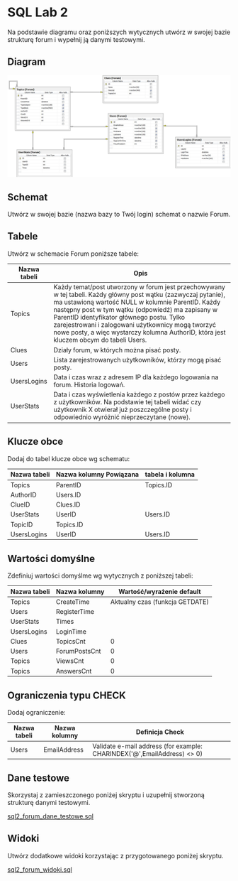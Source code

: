 # SQL Lab 2

Na podstawie diagramu oraz poniższych wytycznych utwórz w swojej bazie strukturę forum i wypełnij ją danymi testowymi.

## Diagram ##
[![](sql2_forum.jpg)](sql2_forum.jpg)

## Schemat ##
Utwórz w swojej bazie (nazwa bazy to Twój login) schemat o nazwie Forum.

## Tabele ##
Utwórz w schemacie Forum poniższe tabele:

Nazwa tabeli | Opis 
-------------|-------------------------------------
Topics  | Każdy temat/post utworzony w forum jest przechowywany w tej tabeli. Każdy główny post wątku (zazwyczaj pytanie), ma ustawioną wartość NULL w kolumnie ParentID. Każdy następny post w tym wątku (odpowiedź) ma zapisany w ParentID identyfikator głównego postu. Tylko zarejestrowani i zalogowani użytkownicy mogą tworzyć nowe posty, a więc wystarczy kolumna AuthorID, która jest kluczem obcym do tabeli Users.|
Clues | Działy forum, w których można pisać posty.|
Users | Lista zarejestrowanych użytkowników, którzy mogą pisać posty.
UsersLogins | Data i czas wraz z adresem IP dla każdego logowania na forum. Historia logowań.
UserStats | Data i czas wyświetlenia każdego z postów przez każdego z użytkowników. Na podstawie tej tabeli widać czy użytkownik X otwierał już poszczególne posty i odpowiednio wyróżnić nieprzeczytane (nowe).

## Klucze obce ##
Dodaj do tabel klucze obce wg schematu:

Nazwa tabeli | Nazwa kolumny Powiązana  | tabela i kolumna
-------------|--------------------------|------------------
Topics | ParentID | Topics.ID
| AuthorID | Users.ID
| ClueID | Clues.ID
UserStats | UserID | Users.ID
| TopicID | Topics.ID
UsersLogins | UserID  | Users.ID

## Wartości domyślne ##
Zdefiniuj wartości domyślme wg wytycznych z poniższej tabeli:

Nazwa tabeli | Nazwa kolumny | Wartość/wyrażenie default
-------------|---------------|------------------------------------
Topics | CreateTime | Aktualny czas (funkcja GETDATE)
Users | RegisterTime |
UserStats | Times
UsersLogins | LoginTime
Clues | TopicsCnt  | 0
Users | ForumPostsCnt | 0
Topics | ViewsCnt | 0
Topics | AnswersCnt | 0

## Ograniczenia typu CHECK ##
Dodaj ograniczenie:

Nazwa tabeli | Nazwa kolumny | Definicja Check
-------------|---------------|-----------------
Users | EmailAddress | Validate e-mail address (for example: CHARINDEX('@',EmailAddress) <> 0)

## Dane testowe ##
Skorzystaj z zamieszczonego poniżej skryptu i uzupełnij stworzoną strukturę danymi testowymi.

[sql2_forum_dane_testowe.sql](sql2_forum_dane_testowe.sql)

## Widoki ##
Utwórz dodatkowe widoki korzystając z przygotowanego poniżej skryptu.

[sql2_forum_widoki.sql](sql2_forum_widoki.sql)